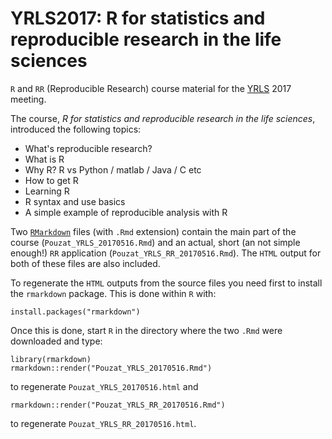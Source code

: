 # YRLS2017: R for statistics and reproducible research in the life sciences
`R` and `RR` (Reproducible Research) course material for the [YRLS](http://yrls.fr/) 2017 meeting.

The course, _R for statistics and reproducible research in the life sciences_, introduced the following topics:

- What's reproducible research?
- What is R
- Why R? R vs Python / matlab / Java / C etc
- How to get R
- Learning R
- R syntax and use basics
- A simple example of reproducible analysis with R

Two [`RMarkdown`](http://rmarkdown.rstudio.com/) files (with `.Rmd` extension) contain the main part of the course (`Pouzat_YRLS_20170516.Rmd`) and an actual, short (an not simple enough!) `RR` application (`Pouzat_YRLS_RR_20170516.Rmd`). The `HTML` output for both of these files are also included.

To regenerate the `HTML` outputs from the source files you need first to install the `rmarkdown` package. This is done within `R` with:
```{.r}
install.packages("rmarkdown")
```
Once this is done, start `R` in the directory where the two `.Rmd` were downloaded and type:
```{.r}
library(rmarkdown)
rmarkdown::render("Pouzat_YRLS_20170516.Rmd")
```
to regenerate `Pouzat_YRLS_20170516.html` and
```{.r}
rmarkdown::render("Pouzat_YRLS_RR_20170516.Rmd")
```
to regenerate `Pouzat_YRLS_RR_20170516.html`.

